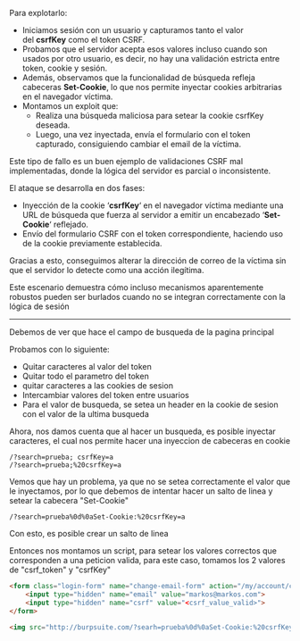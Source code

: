 Para explotarlo:

- Iniciamos sesión con un usuario y capturamos tanto el valor del **csrfKey** como el token CSRF.
- Probamos que el servidor acepta esos valores incluso cuando son usados por otro usuario, es decir, no hay una validación estricta entre token, cookie y sesión.
- Además, observamos que la funcionalidad de búsqueda refleja cabeceras **Set-Cookie**, lo que nos permite inyectar cookies arbitrarias en el navegador víctima.
- Montamos un exploit que:
    - Realiza una búsqueda maliciosa para setear la cookie csrfKey deseada.
    - Luego, una vez inyectada, envía el formulario con el token capturado, consiguiendo cambiar el email de la víctima.

Este tipo de fallo es un buen ejemplo de validaciones CSRF mal implementadas, donde la lógica del servidor es parcial o inconsistente.

El ataque se desarrolla en dos fases:

- Inyección de la cookie ‘**csrfKey**‘ en el navegador víctima mediante una URL de búsqueda que fuerza al servidor a emitir un encabezado ‘**Set-Cookie**‘ reflejado.
- Envío del formulario CSRF con el token correspondiente, haciendo uso de la cookie previamente establecida.

Gracias a esto, conseguimos alterar la dirección de correo de la víctima sin que el servidor lo detecte como una acción ilegítima.

Este escenario demuestra cómo incluso mecanismos aparentemente robustos pueden ser burlados cuando no se integran correctamente con la lógica de sesión

------

Debemos de ver que hace el campo de busqueda de la pagina principal

Probamos con lo siguiente:
* Quitar caracteres al valor del token
* Quitar todo el parametro del token
* quitar caracteres a las cookies de sesion
* Intercambiar valores del token entre usuarios
* Para el valor de busqueda, se setea un header en la cookie de sesion con el valor de la ultima busqueda

Ahora, nos damos cuenta que al hacer un busqueda, es posible inyectar caracteres, el cual nos permite hacer una inyeccion de cabeceras en cookie

    /?search=prueba; csrfKey=a
    /?search=prueba;%20csrfKey=a

Vemos que hay un problema, ya que no se setea correctamente el valor que le inyectamos, por lo que debemos de intentar hacer un salto de linea y setear la cabecera "Set-Cookie"

    /?search=prueba%0d%0aSet-Cookie:%20csrfKey=a

Con esto, es posible crear un salto de linea

Entonces nos montamos un script, para setear los valores correctos que corresponden a una peticion valida, para este caso, tomamos los 2 valores de "csrf_token" y "csrfKey"

```html
<form class="login-form" name="change-email-form" action="/my/account/change" method="POST">
    <input type="hidden" name="email" value="markos@markos.com">
    <input type="hidden" name="csrf" value="<csrf_value_valid>">
</form>

<img src="http://burpsuite.com/?searh=prueba%0d%0aSet-Cookie:%20csrfKey=<value_user>%3d%20SameSite=None" onerror="document.forms[0].submit();">

```

